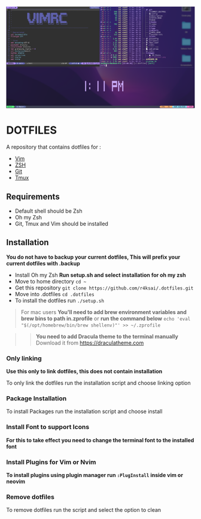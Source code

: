 ![cover](./images/screenshot.png)

# DOTFILES

A repository that contains dotfiles for :

- [Vim](.vimrc)
- [ZSH](.zshrc)
- [Git](.gitconfig)
- [Tmux](.tmux.conf)

## Requirements

- Default shell should be Zsh
- Oh my Zsh
- Git, Tmux and Vim should be installed

## Installation

**You do not have to backup your current dotfiles, This will prefix your current dotfiles with .backup**

- Install Oh my Zsh **Run setup.sh and select installation for oh my zsh**
- Move to home directory `cd ~`
- Get this repository `git clone https://github.com/r4ksai/.dotfiles.git`
- Move into .dotfiles `cd .dotfiles`
- To install the dotfiles run `./setup.sh`

> For mac users **You'll need to add brew environment variables and brew bins to path  in.zprofile** or **run the command below**
`echo 'eval "$(/opt/homebrew/bin/brew shellenv)"' >> ~/.zprofile`

>> **You need to add Dracula theme to the terminal manually**
Download it from https://draculatheme.com

### Only linking

**Use this only to link dotfiles, this does not contain installation**

To only link the dotfiles run the installation script and choose linking option

### Package Installation

To install Packages run the installation script and choose install

### Install Font to support Icons

**For this to take effect you need to change the terminal font to the installed font**

### Install Plugins for Vim or Nvim

**To install plugins using plugin manager run `:PlugInstall` inside vim or neovim**

### Remove dotfiles

To remove dotfiles run the script and select the option to clean
